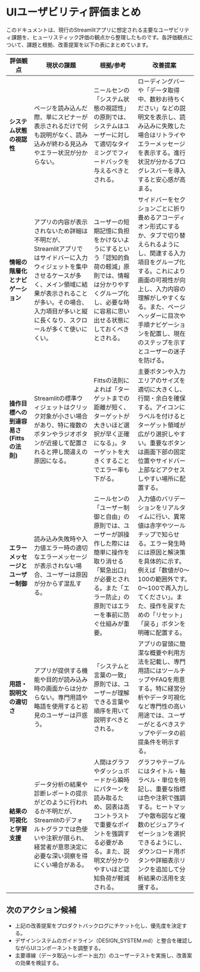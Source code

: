 # UIユーザビリティ評価まとめ

このドキュメントは、現行のStreamlitアプリに想定される主要なユーザビリティ課題を、ヒューリスティック評価の観点から整理したものです。各評価観点について、課題と根拠、改善提案を以下の表にまとめています。

| 評価観点 | 現状の課題 | 根拠/参考 | 改善提案 |
| --- | --- | --- | --- |
| **システム状態の視認性** | ページを読み込んだ際、単にスピナーが表示されるだけで何も説明がなく、読み込みが終わる見込みやエラー状況が分からない。 | ニールセンの「システム状態の視認性」の原則では、システムはユーザーに対して適切なタイミングでフィードバックを与えるべきとされる。 | ローディングバーや「データ取得中、数秒お待ちください」などの説明文を表示し、読み込みに失敗した場合はリトライやエラーメッセージを表示する。進行状況が分かるプログレスバーを導入すると安心感が高まる。 |
| **情報の階層化とナビゲーション** | アプリの内容が表示されないため詳細は不明だが、Streamlitアプリではサイドバーに入力ウィジェットを集中させるケースが多く、メイン領域に結果が表示されることが多い。その場合、入力項目が多いと縦に長くなり、スクロールが多くて使いにくい。 | ユーザーの短期記憶に負担をかけないようにするという「認知的負荷の軽減」原則では、情報は分かりやすくグループ化し、必要な時に容易に思い出せる状態にしておくべきとされる。 | サイドバーをセクションごとに折り畳めるアコーディオン形式にするか、タブで切り替えられるようにし、関連する入力項目をグループ化する。これにより画面の可視性が向上し、入力内容の理解がしやすくなる。また、ページヘッダーに目次や手順ナビゲーションを配置し、現在のステップを示すとユーザーの迷子を防げる。 |
| **操作目標への到達容易さ (Fittsの法則)** | Streamlitの標準ウィジェットはクリック対象が小さい場合があり、特に複数のボタンやラジオボタンが近接して配置されると押し間違えの原因になる。 | Fittsの法則によれば「ターゲットまでの距離が短く、ターゲットが大きいほど選択が早く正確になる」。ターゲットを大きくすることでエラー率も下がる。 | 主要ボタンや入力エリアのサイズを適切に大きくし、行間・余白を確保する。アイコンにラベルを付けるとターゲット領域が広がり選択しやすい。重要なボタンは画面下部の固定位置やサイドバー上部などアクセスしやすい場所に配置する。 |
| **エラーメッセージとユーザー制御** | 読み込み失敗時や入力値エラー時の適切なエラーメッセージが表示されない場合、ユーザーは原因が分からず混乱する。 | ニールセンの「ユーザー制御と自由」の原則では、ユーザーが誤操作した際には簡単に操作を取り消せる「緊急出口」が必要とされる。また「エラー防止」の原則ではエラーを事前に防ぐ仕組みが重要。 | 入力値のバリデーションをリアルタイムに行い、異常値は赤字やツールチップで知らせる。エラー発生時には原因と解決策を具体的に示す。例えば「数値が0〜100の範囲外です。0〜100で再入力してください」。また、操作を戻すための「リセット」「戻る」ボタンを明確に配置する。 |
| **用語・説明文の適切さ** | アプリが提供する機能や目的が読み込み時の画面からは分からない。専門用語や略語を使用すると初見のユーザーは戸惑う。 | 「システムと言葉の一致」原則では、ユーザーが理解できる言葉や順序を用いて説明すべきとされる。 | アプリの冒頭に簡潔な概要や利用方法を記載し、専門用語にはツールチップやFAQを用意する。特に経営分析やデータ可視化など専門性の高い用途では、ユーザーがとるべきステップやデータの前提条件を明示する。 |
| **結果の可視化と学習支援** | データ分析の結果や診断レポートの提示がどのように行われるか不明だが、Streamlitのデフォルトグラフでは色使いや注釈が限られ、経営者が意思決定に必要な深い洞察を得にくい場合がある。 | 人間はグラフやダッシュボードから瞬時にパターンを読み取るため、図表は高コントラストで重要なポイントを強調する必要がある。また、説明文が分かりやすいほど認知負荷が軽減される。 | グラフやテーブルにはタイトル・軸ラベル・単位を明記し、重要な指標は色や注釈で強調する。ヒートマップや散布図など複数のビジュアライゼーションを選択できるようにし、ダウンロード用ボタンや詳細表示リンクを追加して分析結果の活用を支援する。 |

## 次のアクション候補
- 上記の改善提案をプロダクトバックログにチケット化し、優先度を決定する。
- デザインシステムのガイドライン（DESIGN_SYSTEM.md）と整合を確認しながらUIコンポーネントを調整する。
- 主要導線（データ取込〜レポート出力）のユーザーテストを実施し、改善案の効果を検証する。
